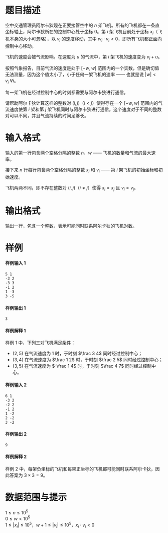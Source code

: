 
# 题目描述

空中交通管理员阿尔卡狄现在正要接管空中的 $n$ 架飞机。所有的飞机都在一条直坐标轴上，阿尔卡狄所在的控制中心处于坐标 $0$。第 $i$ 架飞机目前处于坐标 $x_i$（飞机本身的大小可忽略），以 $v_i$ 的速度移动，其中 $w_i \cdot v_i < 0$，即所有飞机都正面向控制中心移动。

飞机的速度会被气流影响。在速度为 $u$ 的气流中，第 $i$ 架飞机的速度变为 $v_i + u$。

按照气象报告，目前气流的速度是处于 $[-w, w]$ 范围内的一个实数，但是确切值无法测量，因为这个值太小了，小于任何一架飞机的速率 —— 也就是说 $|w| < v_i\ \forall i$。

每一架飞机在经过控制中心的时刻都需要与阿尔卡狄进行通信。

请帮助阿尔卡狄计算这样的整数对 $(i, j)$（$i < j$）使得存在一个 $[-w, w]$ 范围内的气流速度使第 $i$ 架和第 $j$ 架飞机同时与阿尔卡狄进行通信。这个速度对于不同的整数对可以不同，并且气流持续的时间足够长。

# 输入格式

输入的第一行包含两个空格分隔的整数 $n$，$w$ —— 飞机的数量和气流的最大速率。

接下来 $n$ 行每行包含两个空格分隔的整数 $x_i$ 和 $v_i$ —— 第 $i$ 架飞机的初始坐标和初始速度。

飞机两两不同，即不存在整数对 $(i, j)$（$i \neq j$）使得 $x_i = x_j$ 且 $v_i = v_j$。

# 输出格式

输出一行，包含一个整数，表示可能同时联系阿尔卡狄的飞机对数。

# 样例

#### 样例输入 1
```plain
5 1
-3 2
-3 3
-1 2
1 -3
3 -5
```
#### 样例输出 1
```plain
3
```
#### 样例解释 1
样例 1 中，下列三对飞机满足条件：
* $(2, 5)$ 在气流速度为 $1$ 时，于时刻 $\frac 3 4$ 同时经过控制中心；
* $(3, 4)$ 在气流速度为 $\frac 1 2$ 时，于时刻 $\frac 2 5$ 同时经过控制中心；
* $(3, 5)$ 在气流速度为 $-\frac 1 4$ 时，于时刻 $\frac 4 7$ 同时经过控制中心。

#### 样例输入 2
```plain
6 1
-3 2
-2 2
-1 2
1 -2
2 -2
3 -2
```
#### 样例输出 2
```plain
9
```
#### 样例解释 2
样例 2 中，每架负坐标的飞机和每架正坐标的飞机都可能同时联系阿尔卡狄，因此答案为 $3 \times 3 = 9$。

# 数据范围与提示

$1 \leq n \leq 10^5$  
$0 \leq w \lt 10^5$  
$1 \leq |x_i| \leq 10^5$，$w + 1 \leq |v_i| \leq 10^5$，$x_i \cdot v_i < 0$

